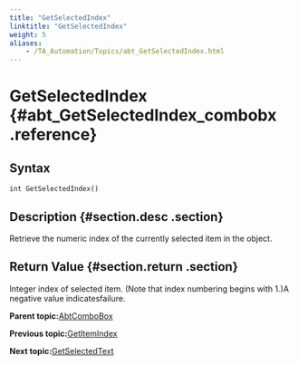 ```yaml
--- 
title: "GetSelectedIndex"
linktitle: "GetSelectedIndex"
weight: 5
aliases: 
    - /TA_Automation/Topics/abt_GetSelectedIndex.html
---
```

# GetSelectedIndex {#abt_GetSelectedIndex_combobx .reference}

## Syntax

`int GetSelectedIndex()`

## Description {#section.desc .section}

Retrieve the numeric index of the currently selected item in the object.

## Return Value {#section.return .section}

Integer index of selected item. \(Note that index numbering begins with 1.\)A negative value indicatesfailure.

**Parent topic:**[AbtComboBox](../../TA_Automation/Topics/abt_AbtComboBox.html)

**Previous topic:**[GetItemIndex](../../TA_Automation/Topics/abt_GetItemIndex.html)

**Next topic:**[GetSelectedText](../../TA_Automation/Topics/abt_GetSelectedText.html)

